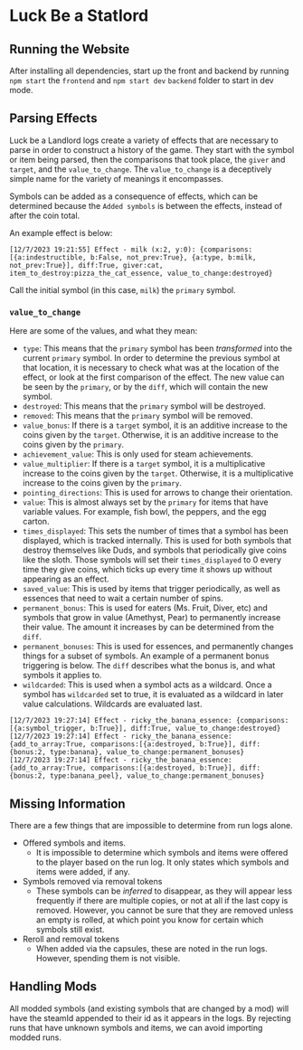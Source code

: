 # Luck Be a Statlord

## Running the Website

After installing all dependencies, start up the front and backend by running `npm start` the `frontend` and `npm start dev` `backend` folder to start in dev mode.

## Parsing Effects

Luck be a Landlord logs create a variety of effects that are necessary to parse in order to construct a history of the game. They start with the symbol or item being parsed, then the comparisons that took place, the `giver` and `target`, and the `value_to_change`. The `value_to_change` is a deceptively simple name for the variety of meanings it encompasses.

Symbols can be added as a consequence of effects, which can be determined because the `Added symbols` is between the effects, instead of after the coin total.

An example effect is below:

```
[12/7/2023 19:21:55] Effect - milk (x:2, y:0): {comparisons:[{a:indestructible, b:False, not_prev:True}, {a:type, b:milk, not_prev:True}], diff:True, giver:cat, item_to_destroy:pizza_the_cat_essence, value_to_change:destroyed}

```

Call the initial symbol (in this case, `milk`) the `primary` symbol.

### `value_to_change`

Here are some of the values, and what they mean:

- `type`: This means that the `primary` symbol has been _transformed_ into the current `primary` symbol. In order to determine the previous symbol at that location, it is necessary to check what was at the location of the effect, or look at the first comparison of the effect. The new value can be seen by the `primary`, or by the `diff`, which will contain the new symbol.
- `destroyed`: This means that the `primary` symbol will be destroyed.
- `removed`: This means that the `primary` symbol will be removed.
- `value_bonus`: If there is a `target` symbol, it is an additive increase to the coins given by the `target`. Otherwise, it is an additive increase to the coins given by the `primary`.
- `achievement_value`: This is only used for steam achievements.
- `value_multiplier`: If there is a `target` symbol, it is a multiplicative increase to the coins given by the `target`. Otherwise, it is a multiplicative increase to the coins given by the `primary`.
- `pointing_directions`: This is used for arrows to change their orientation.
- `value`: This is almost always set by the `primary` for items that have variable values. For example, fish bowl, the peppers, and the egg carton.
- `times_displayed`: This sets the number of times that a symbol has been displayed, which is tracked internally. This is used for both symbols that destroy themselves like Duds, and symbols that periodically give coins like the sloth. Those symbols will set their `times_displayed` to 0 every time they give coins, which ticks up every time it shows up without appearing as an effect.
- `saved_value`: This is used by items that trigger periodically, as well as essences that need to wait a certain number of spins.
- `permanent_bonus`: This is used for eaters (Ms. Fruit, Diver, etc) and symbols that grow in value (Amethyst, Pear) to permanently increase their value. The amount it increases by can be determined from the `diff`.
- `permanent_bonuses`: This is used for essences, and permanently changes things for a subset of symbols. An example of a permanent bonus triggering is below. The `diff` describes what the bonus is, and what symbols it applies to.
- `wildcarded`: This is used when a symbol acts as a wildcard. Once a symbol has `wildcarded` set to true, it is evaluated as a wildcard in later value calculations. Wildcards are evaluated last.

```
[12/7/2023 19:27:14] Effect - ricky_the_banana_essence: {comparisons:[{a:symbol_trigger, b:True}], diff:True, value_to_change:destroyed}
[12/7/2023 19:27:14] Effect - ricky_the_banana_essence: {add_to_array:True, comparisons:[{a:destroyed, b:True}], diff:{bonus:2, type:banana}, value_to_change:permanent_bonuses}
[12/7/2023 19:27:14] Effect - ricky_the_banana_essence: {add_to_array:True, comparisons:[{a:destroyed, b:True}], diff:{bonus:2, type:banana_peel}, value_to_change:permanent_bonuses}
```

## Missing Information

There are a few things that are impossible to determine from run logs alone.

- Offered symbols and items.
  - It is impossible to determine which symbols and items were offered to the player based on the run log. It only states which symbols and items were added, if any.
- Symbols removed via removal tokens
  - These symbols can be _inferred_ to disappear, as they will appear less frequently if there are multiple copies, or not at all if the last copy is removed. However, you cannot be sure that they are removed unless an empty is rolled, at which point you know for certain which symbols still exist.
- Reroll and removal tokens
  - When added via the capsules, these are noted in the run logs. However, spending them is not visible.

## Handling Mods

All modded symbols (and existing symbols that are changed by a mod) will have the steamId appended to their id as it appears in the logs. By rejecting runs that have unknown symbols and items, we can avoid importing modded runs.
